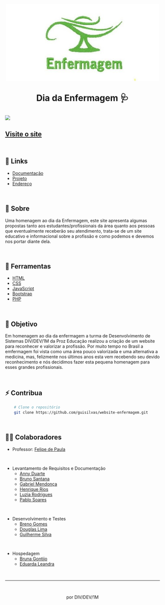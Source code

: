 <h1 align="center">
    <img src="./assets/img/lampada-enfermagem.jpg">
    <p>Dia da Enfermagem 🩺</p>
</h1>

<img src="./assets/img/enfermagem-gif.gif">

## [Visite o site](https://enfermagemprozeducacao.000webhostapp.com/index.html)

<br>

## 🔗 Links
- [Documentação](https://docs.google.com/document/d/1WuYvjAdWnVU9WSGyuHAWhajazxlNZiMKVlqbwtWjR6Q/edit?usp=sharing)
- [Projeto](https://github.com/guisilvas/website-enfermagem)
- [Endereço](https://enfermagemprozeducacao.000webhostapp.com/index.html)

<br>

## 📄 Sobre

Uma homenagem ao dia da Enfermagem, este site apresenta algumas propostas tanto aos estudantes/profissionais da área quanto aos pessoas que eventualmente receberão seu atendimento, trata-se de um site educativo e informacional sobre a profissão e como podemos e devemos nos portar diante dela.

<br>

## 🔨 Ferramentas

- [HTML](https://www.w3.org/TR/html/)
- [CSS](https://www.w3.org/TR/html/)
- [JavaScript](https://developer.mozilla.org/docs/Web/JavaScript/Guide)
- [Bootstrap](https://getbootstrap.com/)
- [PHP](https://www.php.net/)

<br>

## 🎯 Objetivo

Em homenagem ao dia da enfermagem a turma de Desenvolvimento de Sistemas DIV/DEV/1M da Proz Educação realizou a criação de um website para reconhecer e valorizar a profissão. Por muito tempo no Brasil a emfermagem foi vista como uma área pouco valorizada e uma alternativa a medicina, mas, felizmente nos últimos anos esta vem recebendo seu devido reconhecimento e nós decidimos fazer esta pequena homenagem para esses grandes profissionais.

<br>

## ⚡ Contribua

```bash
    # Clone o repositório
    git clone https://github.com/guisilvas/website-enfermagem.git
```

<br>

## 👷‍♂️ Colaboradores

- Professor: [Felipe de Paula]()

<br>

- Levantamento de Requisitos e Documentação
    - [Anny Duarte](https://github.com/Muniz-DuarteAnny)
    - [Bruno Santana]()
    - [Gabriel Mendonça](https://github.com/Gabriel037)
    - [Henrique Rios](https://github.com/hriquerios)
    - [Luzia Rodrigues]()
    - [Pablo Soares](https://github.com/PabloSoares1572)

<br>

- Desenvolvimento e Testes
    - [Breno Gomes](https://github.com/brngom3s)
    - [Douglas Lima](https://github.com/DOzinhaha)
    - [Guilherme Silva](https://github.com/guisilvas)

<br>

- Hospedagem
    - [Bruna Gontijo](https://github.com/brunagtmaia)
    - [Eduarda Leandra](https://github.com/DudaLeandra)

<br>

---
<br>

<p align="center">por DIV/DEV/1M</p>
